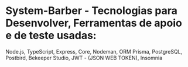 # System-Barber - Tecnologias para Desenvolver, Ferramentas de apoio e de teste usadas:

Node.js, TypeScript, Express, Core, Nodeman, ORM Prisma, PostgreSQL, Postbird, Bekeeper Studio, JWT - (JSON WEB TOKEN), Insomnia
